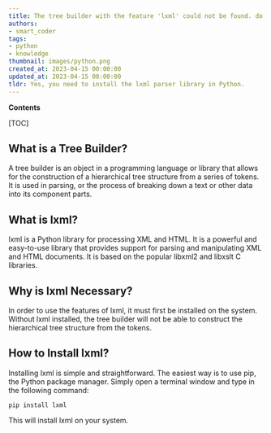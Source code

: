 ```yaml
---
title: The tree builder with the feature 'lxml' could not be found. do you need to install a parser library to use this feature?
authors:
- smart_coder
tags:
- python
- knowledge
thumbnail: images/python.png
created_at: 2023-04-15 00:00:00
updated_at: 2023-04-15 00:00:00
tldr: Yes, you need to install the lxml parser library in Python.
---
```


**Contents**

[TOC]

## What is a Tree Builder?
A tree builder is an object in a programming language or library that allows for the construction of a hierarchical tree structure from a series of tokens. It is used in parsing, or the process of breaking down a text or other data into its component parts.

## What is lxml?
lxml is a Python library for processing XML and HTML. It is a powerful and easy-to-use library that provides support for parsing and manipulating XML and HTML documents. It is based on the popular libxml2 and libxslt C libraries.

## Why is lxml Necessary?
In order to use the features of lxml, it must first be installed on the system. Without lxml installed, the tree builder will not be able to construct the hierarchical tree structure from the tokens.

## How to Install lxml?
Installing lxml is simple and straightforward. The easiest way is to use pip, the Python package manager. Simply open a terminal window and type in the following command: 

```pip install lxml``` 

This will install lxml on your system.
